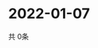 # 2022-01-07
  共 0条

  <!-- BEGIN -->
  <!-- 最后更新时间Fri Jan 07 2022 10:05:24 GMT+0000 (Coordinated Universal Time) -->
  
  <!-- END -->
  
  